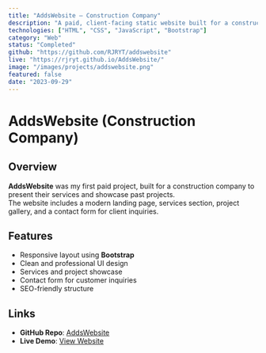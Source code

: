 ```yaml
---
title: "AddsWebsite — Construction Company"
description: "A paid, client-facing static website built for a construction company with service details, project showcases, and a contact section."
technologies: ["HTML", "CSS", "JavaScript", "Bootstrap"]
category: "Web"
status: "Completed"
github: "https://github.com/RJRYT/addswebsite"
live: "https://rjryt.github.io/AddsWebsite/"
image: "/images/projects/addswebsite.png"
featured: false
date: "2023-09-29"
---
```


# AddsWebsite (Construction Company)

## Overview

**AddsWebsite** was my first paid project, built for a construction company to present their services and showcase past projects.  
The website includes a modern landing page, services section, project gallery, and a contact form for client inquiries.  

## Features

- Responsive layout using **Bootstrap**
- Clean and professional UI design  
- Services and project showcase  
- Contact form for customer inquiries  
- SEO-friendly structure  

## Links

- **GitHub Repo**: [AddsWebsite](https://github.com/RJRYT/addswebsite)  
- **Live Demo**: [View Website](https://rjryt.github.io/AddsWebsite/)  

